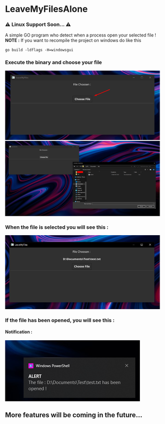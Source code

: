 # LeaveMyFilesAlone
### ⚠ Linux Support Soon... ⚠
A simple GO program who detect when a process open your selected file ! <br />
**NOTE :** If you want to recompile the project on windows do like this
```
go build -ldflags -H=windowsgui
```
### Execute the binary and choose your file <br />
![image info](img/gui1.png) <br />
![image_info](img/choosepng.png) <br />
### When the file is selected you will see this : <br />
![image_info](img/name.png) <br />
### If the file has been opened, you will see this : <br />
#### Notification :
![image info](img/notif.png)

## More features will be coming in the future...
